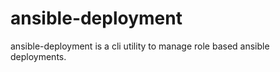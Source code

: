 # ansible-deployment

ansible-deployment is a cli utility to manage role based ansible deployments.
